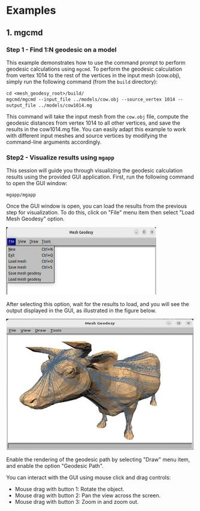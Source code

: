 # Examples

## 1. mgcmd

### Step 1 - Find 1:N geodesic on a model

This  example demonstrates how to use the command prompt to perform geodesic calculations using `mgcmd`. To perform the geodesic calculation from vertex 1014 to the rest of the vertices in the input mesh (cow.obj), simply run the following command (from the `build` directory):

````
cd <mesh_geodesy_root>/build/
mgcmd/mgcmd --input_file ../models/cow.obj --source_vertex 1014 --output_file ../models/cow1014.mg 
````
This command will take the input mesh from the `cow.obj` file, compute the geodesic distances from vertex 1014 to all other vertices, and save the results in the cow1014.mg file. You can easily adapt this example to work with different input meshes and source vertices by modifying the command-line arguments accordingly.

### Step2 - Visualize results using `mgapp`

This session will guide you through visualizing the geodesic calculation results using the provided GUI application. First, run the following command to open the GUI window:
```
mgapp/mgapp
```
Once the GUI window is open, you can load the results from the previous step for visualization. To do this, click on "File" menu item then select "Load Mesh Geodesy" option.

<img src="pictures/load_geodesy.png " alt="alt text" width="400" height="180">

After selecting this option, wait for the results to load, and you will see the output displayed in the GUI, as illustrated in the figure below.

<img src="pictures/cow_geodesy.png " alt="alt text" width="500" height="350">

Enable the rendering of the geodesic path by selecting "Draw" menu item, and enable the option "Geodesic Path".

You can interact with the GUI using mouse click and drag controls:
* Mouse drag with button 1: Rotate the object.
* Mouse drag with button 2: Pan the view across the screen.
* Mouse drag with button 3: Zoom in and zoom out.

